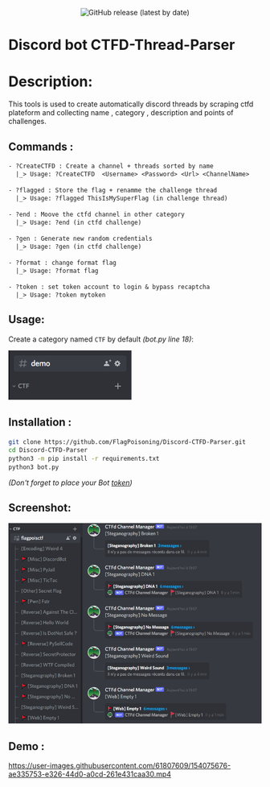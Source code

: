 <p align="center">
  <img alt="GitHub release (latest by date)" src="https://img.shields.io/badge/Version-1.1-blue.svg">
</p>

# Discord bot CTFD-Thread-Parser

# Description:

This tools is used to create automatically discord threads by scraping ctfd plateform and collecting name , category , description and points of challenges.

## Commands :
```
- ?CreateCTFD : Create a channel + threads sorted by name
  |_> Usage: ?CreateCTFD  <Username> <Password> <Url> <ChannelName>

- ?flagged : Store the flag + renamme the challenge thread
  |_> Usage: ?flagged ThisIsMySuperFlag (in challenge thread)

- ?end : Moove the ctfd channel in other category
  |_> Usage: ?end (in ctfd challenge)

- ?gen : Generate new random credentials
  |_> Usage: ?gen (in ctfd challenge)

- ?format : change format flag
  |_> Usage: ?format flag

- ?token : set token account to login & bypass recaptcha
  |_> Usage: ?token mytoken
```

## Usage:
Create a category named ``CTF`` by default *(bot.py line 18)*:

![All text](./github/ctf.png)

## Installation :

```bash
git clone https://github.com/FlagPoisoning/Discord-CTFD-Parser.git
cd Discord-CTFD-Parser
python3 -m pip install -r requirements.txt
python3 bot.py
```
*(Don't forget to place your Bot [token](https://discord.com/developers/applications))*

## Screenshot:
![Alltext](./github/screenshot.png)

## Demo :
https://user-images.githubusercontent.com/61807609/154075676-ae335753-e326-44d0-a0cd-261e431caa30.mp4
